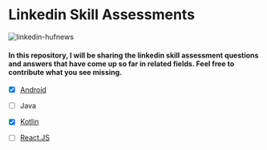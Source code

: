 # Linkedin Skill Assessments

![linkedin-hufnews](https://user-images.githubusercontent.com/70329389/148679060-a829349b-0560-4a35-82db-cd2d7475543a.gif)

#### In this  repository, I will be sharing the linkedin skill assessment questions and answers that have come up so far in related fields. Feel free to contribute what you see missing.

- [x] [Android](https://github.com/serkanalc/Linkedin-Skill-Assessments/tree/main/Android)
- [ ] Java
- [x] [Kotlin](https://github.com/serkanalc/Linkedin-Skill-Assessments/tree/main/Kotlin)
- [ ] [React.JS](https://github.com/serkanalc/Linkedin-Skill-Assessments/tree/main/React)

